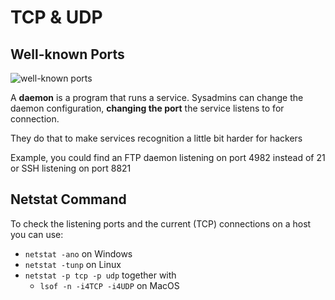 # TCP & UDP

## Well-known Ports

![well-known ports](https://s3.us-west-2.amazonaws.com/secure.notion-static.com/38daba65-1de8-44fa-80ee-3fde678f0845/Untitled.png?X-Amz-Algorithm=AWS4-HMAC-SHA256\&X-Amz-Content-Sha256=UNSIGNED-PAYLOAD\&X-Amz-Credential=AKIAT73L2G45EIPT3X45%2F20220104%2Fus-west-2%2Fs3%2Faws4\_request\&X-Amz-Date=20220104T015154Z\&X-Amz-Expires=86400\&X-Amz-Signature=dfc5b2318f8718397a588c79d0f44d0201d704dade4ad02130b9e1ba9a10066c\&X-Amz-SignedHeaders=host\&response-content-disposition=filename%20%3D%22Untitled.png%22\&x-id=GetObject)

A **daemon** is a program that runs a service. Sysadmins can change the daemon configuration, **changing the port** the service listens to for connection.

They do that to make services recognition a little bit harder for hackers

Example, you could find an FTP daemon listening on port 4982 instead of 21 or SSH listening on port 8821



## Netstat Command

To check the listening ports and the current (TCP) connections on a host you can use:

* `netstat -ano` on Windows
* `netstat -tunp` on Linux
* `netstat -p tcp -p udp` together with
  * `lsof -n -i4TCP -i4UDP` on MacOS
